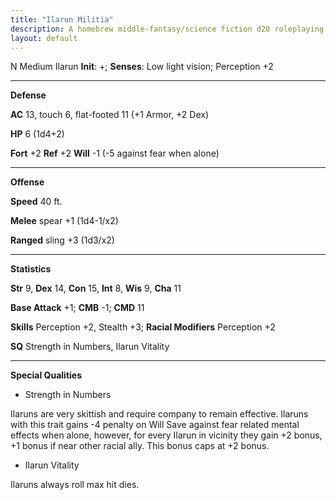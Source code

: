 ```yaml
---
title: "Ilarun Militia"
description: A homebrew middle-fantasy/science fiction d20 roleplaying game system based on Pathfinder
layout: default
---
```


N Medium Ilarun
**Init**: +; **Senses**: Low light vision; Perception +2

---
**Defense**

**AC** 13, touch 6, flat-footed 11 (+1 Armor, +2 Dex)

**HP** 6 (1d4+2)

**Fort** +2 **Ref** +2 **Will** -1 (-5 against fear when alone)

---
**Offense**

**Speed** 40 ft.

**Melee** spear +1 (1d4-1/x2)

**Ranged** sling +3 (1d3/x2)

---
**Statistics**

**Str** 9, **Dex** 14, **Con** 15, **Int** 8, **Wis** 9, **Cha** 11

**Base Attack** +1; **CMB** -1; **CMD** 11

**Skills** Perception +2, Stealth +3; **Racial Modifiers** Perception +2

**SQ** Strength in Numbers, Ilarun Vitality

---
**Special Qualities**

+ Strength in Numbers

 Ilaruns are very skittish and require company to remain effective. Ilaruns with this trait gains -4 penalty on Will Save against fear related mental effects when alone, however, for every Ilarun in vicinity they gain +2 bonus, +1 bonus if near other racial ally. This bonus caps at +2 bonus. 

+ Ilarun Vitality

 Ilaruns always roll max hit dies.
